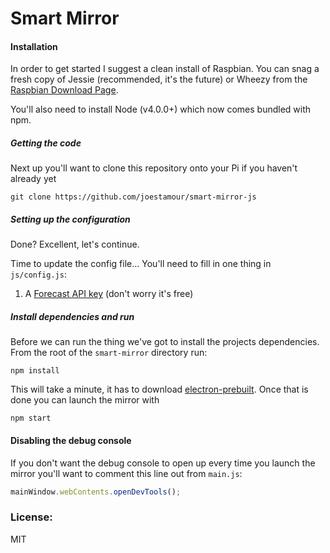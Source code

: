 # Smart Mirror

#### Installation
In order to get started I suggest a clean install of Raspbian. You can snag a fresh copy of Jessie (recommended, it's the future) or Wheezy from the [Raspbian Download Page](https://www.raspberrypi.org/downloads/raspbian/).

You'll also need to install Node (v4.0.0+) which now comes bundled with npm.

##### Getting the code
Next up you'll want to clone this repository onto your Pi if you haven't already yet
```
git clone https://github.com/joestamour/smart-mirror-js
```

##### Setting up the configuration
Done? Excellent, let's continue.

Time to update the config file... You'll need to fill in one thing in `js/config.js`:

1. A [Forecast API key](https://developer.forecast.io/) (don't worry it's free)

##### Install dependencies and run
Before we can run the thing we've got to install the projects dependencies. From the root of the `smart-mirror` directory run:
```
npm install
```

This will take a minute, it has to download [electron-prebuilt](https://github.com/mafintosh/electron-prebuilt). Once that is done you can launch the mirror with
```
npm start
```

#### Disabling the debug console
If you don't want the debug console to open up every time you launch the mirror you'll want to comment this line out from `main.js`:
``` javascript
mainWindow.webContents.openDevTools();
```

### License:
MIT